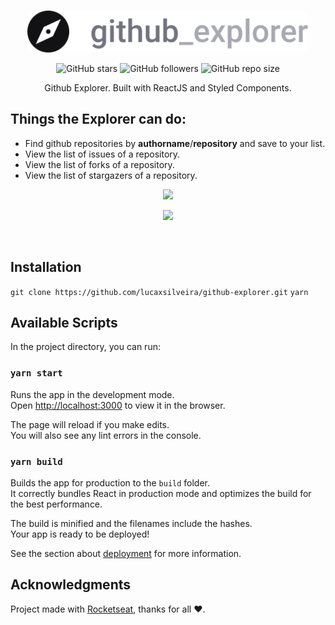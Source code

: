 <br />
<p align="center">
  <a>
    <img alt="Github Explore" title="Github Explore" src="/public/logo.svg" width="450">
  </a>
</p>
<p align="center">
<a>
    <img alt="GitHub stars" src="https://img.shields.io/github/stars/lucaxsilveira/github-explorer?style=social">
</a>
<a>
    <img alt="GitHub followers" src="https://img.shields.io/github/followers/lucaxsilveira?style=social">
</a>
  <a>
    <img alt="GitHub repo size" src="https://img.shields.io/github/repo-size/lucaxsilveira/github-explorer">
  </a>
</p>


<p align="center">
  Github Explorer. Built with ReactJS and Styled Components.
</p>

## Things the Explorer can do:

* Find github repositories by **authorname**/**repository** and save to your list.
* View the list of issues of a repository.
* View the list of forks of a repository.
* View the list of stargazers of a repository.

<p align="center">
  <img src="https://i.imgur.com/qhXODnA.png" width=700>
</p>

<p align="center">
  <img src="https://i.imgur.com/ck8uQ2i.png" width=700>
</p>

<br>

## Installation

`git clone https://github.com/lucaxsilveira/github-explorer.git`
`yarn`

## Available Scripts

In the project directory, you can run:

### `yarn start`

Runs the app in the development mode.<br />
Open [http://localhost:3000](http://localhost:3000) to view it in the browser.

The page will reload if you make edits.<br />
You will also see any lint errors in the console.

### `yarn build`

Builds the app for production to the `build` folder.<br />
It correctly bundles React in production mode and optimizes the build for the best performance.

The build is minified and the filenames include the hashes.<br />
Your app is ready to be deployed!

See the section about [deployment](https://facebook.github.io/create-react-app/docs/deployment) for more information.


## Acknowledgments

Project made with [Rocketseat](https://rocketseat.com.br/), thanks for all :heart:. 
